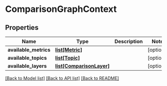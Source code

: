 # ComparisonGraphContext

## Properties
Name | Type | Description | Notes
------------ | ------------- | ------------- | -------------
**available_metrics** | [**list[Metric]**](Metric.md) |  | [optional] 
**available_topics** | [**list[Topic]**](Topic.md) |  | [optional] 
**available_layers** | [**list[ComparisonLayer]**](ComparisonLayer.md) |  | [optional] 

[[Back to Model list]](../README.md#documentation-for-models) [[Back to API list]](../README.md#documentation-for-api-endpoints) [[Back to README]](../README.md)


